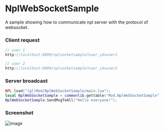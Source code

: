 # NplWebSocketSample
A sample showing how to communicate npl server with the protocol of websocket.
### Client request 
```js
// user 1
http://localhost:8099/nplsocketsample?user_id=user1

// user 2
http://localhost:8099/nplsocketsample?user_id=user2
```
### Server broadcast
```lua
NPL.load("(gl)Mod/NplWebSocketSample/main.lua");
local NplWebSocketSample = commonlib.gettable("Mod.NplWebSocketSample");
NplWebSocketSample.SendMsgToAll("Hello everyone!");
```
### Screenshot
![image](https://cloud.githubusercontent.com/assets/5885941/25740166/e926952e-31b7-11e7-9512-7b2eb22b8b27.png)
